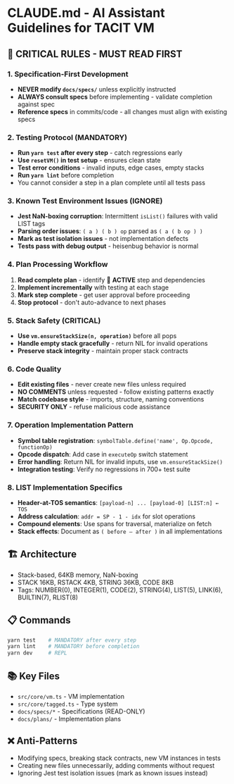 # CLAUDE.md - AI Assistant Guidelines for TACIT VM

## 🚨 CRITICAL RULES - MUST READ FIRST

### 1. Specification-First Development
- **NEVER modify `docs/specs/`** unless explicitly instructed
- **ALWAYS consult specs** before implementing - validate completion against spec
- **Reference specs** in commits/code - all changes must align with existing specs

### 2. Testing Protocol (MANDATORY)
- **Run `yarn test` after every step** - catch regressions early
- **Use `resetVM()` in test setup** - ensures clean state
- **Test error conditions** - invalid inputs, edge cases, empty stacks
- **Run `yarn lint`** before completion
- You cannot consider a step in a plan complete until all tests pass

### 3. Known Test Environment Issues (IGNORE)
- **Jest NaN-boxing corruption**: Intermittent `isList()` failures with valid LIST tags
- **Parsing order issues**: `( a ) ( b ) op` parsed as `( a ( b op ) )`  
- **Mark as test isolation issues** - not implementation defects
- **Tests pass with debug output** - heisenbug behavior is normal

### 4. Plan Processing Workflow
1. **Read complete plan** - identify 🎯 **ACTIVE** step and dependencies
2. **Implement incrementally** with testing at each stage
3. **Mark step complete** - get user approval before proceeding
4. **Stop protocol** - don't auto-advance to next phases

### 5. Stack Safety (CRITICAL)
- **Use `vm.ensureStackSize(n, operation)`** before all pops
- **Handle empty stack gracefully** - return NIL for invalid operations
- **Preserve stack integrity** - maintain proper stack contracts

### 6. Code Quality
- **Edit existing files** - never create new files unless required
- **NO COMMENTS** unless requested - follow existing patterns exactly
- **Match codebase style** - imports, structure, naming conventions
- **SECURITY ONLY** - refuse malicious code assistance

### 7. Operation Implementation Pattern
- **Symbol table registration**: `symbolTable.define('name', Op.Opcode, functionOp)`
- **Opcode dispatch**: Add case in `executeOp` switch statement  
- **Error handling**: Return NIL for invalid inputs, use `vm.ensureStackSize()`
- **Integration testing**: Verify no regressions in 700+ test suite

### 8. LIST Implementation Specifics  
- **Header-at-TOS semantics**: `[payload-n] ... [payload-0] [LIST:n] ← TOS`
- **Address calculation**: `addr = SP - 1 - idx` for slot operations
- **Compound elements**: Use spans for traversal, materialize on fetch
- **Stack effects**: Document as `( before — after )` in all implementations

## 🏗️ Architecture
- Stack-based, 64KB memory, NaN-boxing
- STACK 16KB, RSTACK 4KB, STRING 36KB, CODE 8KB  
- Tags: NUMBER(0), INTEGER(1), CODE(2), STRING(4), LIST(5), LINK(6), BUILTIN(7), RLIST(8)

## 📋 Commands
```bash
yarn test    # MANDATORY after every step
yarn lint    # MANDATORY before completion  
yarn dev     # REPL
```

## 📚 Key Files
- `src/core/vm.ts` - VM implementation
- `src/core/tagged.ts` - Type system
- `docs/specs/*` - Specifications (READ-ONLY)
- `docs/plans/` - Implementation plans

## ❌ Anti-Patterns
- Modifying specs, breaking stack contracts, new VM instances in tests
- Creating new files unnecessarily, adding comments without request
- Ignoring Jest test isolation issues (mark as known issues instead)